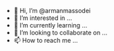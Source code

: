 - 👋 Hi, I’m @armanmassodei
- 👀 I’m interested in ...
- 🌱 I’m currently learning ...
- 💞️ I’m looking to collaborate on ...
- 📫 How to reach me ...

<!---
armanmassodei/armanmassodei is a ✨ special ✨ repository because its `README.md` (this file) appears on your GitHub profile.
You can click the Preview link to take a look at your changes.
--->
